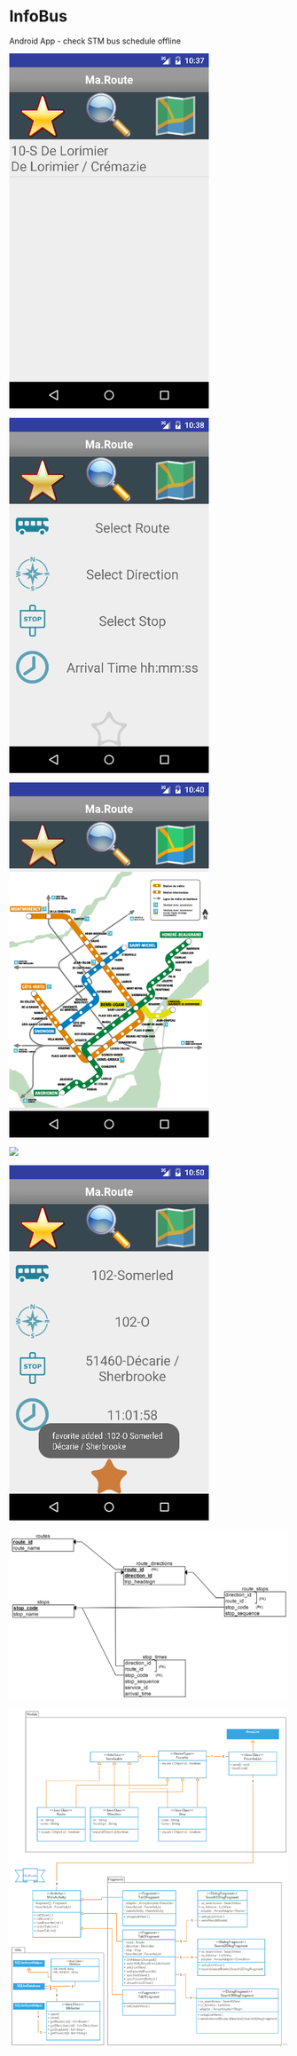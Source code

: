 # InfoBus
Android App - check STM bus schedule offline


![](doc/0.png)

![](doc/1.png)

![](doc/2.png)

![](doc/3.png)

![](doc/4.png)


![](doc/dbDiagram.png)

![](doc/classDiagram.png)
